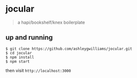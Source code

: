 # jocular
> a hapi/bookshelf/knex boilerplate

## up and running

```shell
$ git clone https://github.com/ashleygwilliams/jocular.git
$ cd jocular
$ npm install
$ npm start
```

then visit `http://localhost:3000`
